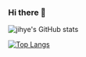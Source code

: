 ### Hi there 👋
![jihye's GitHub stats](https://github-readme-stats.vercel.app/api?username=jihye-kim11&theme=flag-india&show_icons=true)
 


[![Top Langs](https://github-readme-stats.vercel.app/api/top-langs/?username=jihye-kim11&layout=compact)](https://github.com/jihye-kim11/github-readme-stats)
<!--
**jihye-kim11/jihye-kim11** is a ✨ _special_ ✨ repository because its `README.md` (this file) appears on your GitHub profile.




Here are some ideas to get you started:

- 🔭 I’m currently working on ...
- 🌱 I’m currently learning ...
- 👯 I’m looking to collaborate on ...
- 🤔 I’m looking for help with ...
- 💬 Ask me about ...
- 📫 How to reach me: ...
- 😄 Pronouns: ...
- ⚡ Fun fact: ...
-->
